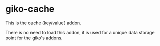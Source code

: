 # giko-cache

This is the cache (key/value) addon.

There is no need to load this addon, it is used for a unique data storage point for the giko's addons.
